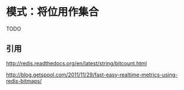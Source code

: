 # 模式：将位用作集合

TODO


## 引用

http://redis.readthedocs.org/en/latest/string/bitcount.html

http://blog.getspool.com/2011/11/29/fast-easy-realtime-metrics-using-redis-bitmaps/

